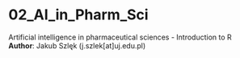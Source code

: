 # 02_AI_in_Pharm_Sci
Artificial intelligence in pharmaceutical sciences - Introduction to R  
__Author__: Jakub Szlęk (j.szlek[at]uj.edu.pl)  
